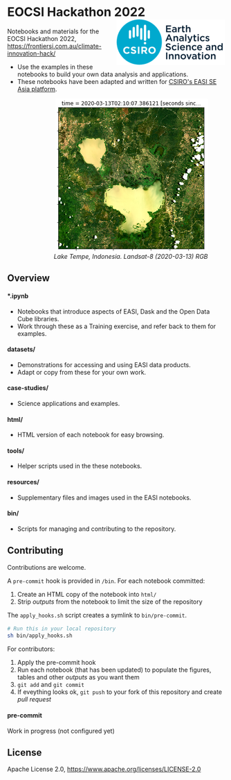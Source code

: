 # EOCSI Hackathon 2022 <img align="right" src="resources/csiro_easi_logo.png">

Notebooks and materials for the EOCSI Hackathon 2022, https://frontiersi.com.au/climate-innovation-hack/

- Use the examples in these notebooks to build your own data analysis and applications.
- These notebooks have been adapted and written for [CSIRO's EASI SE Asia
platform](https://research.csiro.au/cceo/building-new-earth-observation-capabilities-in-the-south-east-asian-region/).

<figure align="right">
    <img src="resources/lake-tempe-landsat-rgb.png">
    <figcaption><i>Lake Tempe, Indonesia. Landsat-8 (2020-03-13) RGB</i></figcaption>
</figure>

## Overview

#### *.ipynb

- Notebooks that introduce aspects of EASI, Dask and the Open Data Cube libraries.
- Work through these as a Training exercise, and refer back to them for examples.

#### datasets/
- Demonstrations for accessing and using EASI data products.
- Adapt or copy from these for your own work.

#### case-studies/
- Science applications and examples.

#### html/
- HTML version of each notebook for easy browsing.

#### tools/
- Helper scripts used in the these notebooks.

#### resources/

- Supplementary files and images used in the EASI notebooks.

#### bin/

- Scripts for managing and contributing to the repository.

## Contributing

Contributions are welcome.

A `pre-commit` hook is provided in `/bin`. For each notebook committed:

1. Create an HTML copy of the notebook into `html/`
1. Strip *outputs* from the notebook to limit the size of the repository

The `apply_hooks.sh` script creates a symlink to `bin/pre-commit`.

```bash
# Run this in your local repository
sh bin/apply_hooks.sh
```

For contributors:

1. Apply the pre-commit hook
1. Run each notebook (that has been updated) to populate the figures, tables and other *outputs* as you want them
1. `git add` and `git commit`
1. If eveything looks ok, `git push` to your fork of this repository and create *pull request*

#### pre-commit
Work in progress (not configured yet)


## License

Apache License 2.0, <https://www.apache.org/licenses/LICENSE-2.0>
